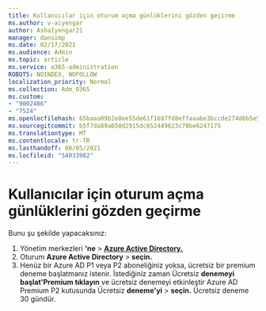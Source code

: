 ```yaml
---
title: Kullanıcılar için oturum açma günlüklerini gözden geçirme
ms.author: v-aiyengar
author: AshaIyengar21
manager: dansimp
ms.date: 02/17/2021
ms.audience: Admin
ms.topic: article
ms.service: o365-administration
ROBOTS: NOINDEX, NOFOLLOW
localization_priority: Normal
ms.collection: Adm_O365
ms.custom:
- "9002486"
- "7524"
ms.openlocfilehash: 65baaa09b2e8ee55de61f1697fd8effaaabe3bccde274d6b5e5ab2382bdca8c8
ms.sourcegitcommit: b5f7da89a650d2915dc652449623c78be6247175
ms.translationtype: MT
ms.contentlocale: tr-TR
ms.lasthandoff: 08/05/2021
ms.locfileid: "54033982"
---
```

# <a name="review-sign-in-logs-for-users"></a>Kullanıcılar için oturum açma günlüklerini gözden geçirme

Bunu şu şekilde yapacaksınız:

1. Yönetim merkezleri **'ne**  >  **[Azure Active Directory.](https://go.microsoft.com/fwlink/p/?linkid=2067268)**
1. Oturum **Azure Active Directory**  >  **seçin.**
1. Henüz bir Azure AD P1 veya P2 aboneliğiniz yoksa, ücretsiz bir premium deneme başlatmanız istenir. İstediğiniz zaman Ücretsiz **denemeyi başlat'Premium tıklayın** ve ücretsiz denemeyi etkinleştir Azure AD Premium P2 kutusunda Ücretsiz **deneme'yi**  >  **seçin.** Ücretsiz deneme 30 gündür.